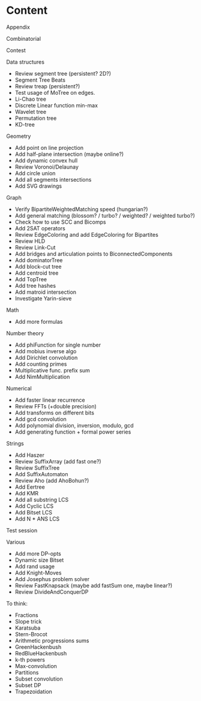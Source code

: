 # Content

Appendix

Combinatorial

Contest

Data structures
* Review segment tree (persistent? 2D?)
* Segment Tree Beats
* Review treap (persistent?)
* Test usage of MoTree on edges.
* Li-Chao tree
* Discrete Linear function min-max
* Wavelet tree
* Permutation tree
* KD-tree

Geometry
* Add point on line projection
* Add half-plane intersection (maybe online?)
* Add dynamic convex hull
* Review Voronoi/Delaunay
* Add circle union
* Add all segments intersections
* Add SVG drawings

Graph
* Verify BipartiteWeightedMatching speed (hungarian?)
* Add general matching (blossom? / turbo? / weighted? / weighted turbo?)
* Check how to use SCC and Bicomps
* Add 2SAT operators
* Review EdgeColoring and add EdgeColoring for Bipartites
* Review HLD
* Review Link-Cut
* Add bridges and articulation points to BiconnectedComponents
* Add dominatorTree
* Add block-cut tree
* Add centroid tree
* Add TopTree
* Add tree hashes
* Add matroid intersection
* Investigate Yarin-sieve

Math 
* Add more formulas

Number theory
* Add phiFunction for single number
* Add mobius inverse algo
* Add Dirichlet convolution
* Add counting primes
* Multiplicative func. prefix sum
* Add NimMultiplication

Numerical
* Add faster linear recurrence
* Review FFTs (+double precision)
* Add transforms on different bits
* Add gcd convolution
* Add polynomial division, inversion, modulo, gcd
* Add generating function + formal power series

Strings
* Add Haszer
* Review SuffixArray (add fast one?)
* Review SuffixTree
* Add SuffixAutomaton
* Review Aho (add AhoBohun?)
* Add Eertree
* Add KMR
* Add all substring LCS
* Add Cyclic LCS
* Add Bitset LCS
* Add N * ANS LCS

Test session

Various
* Add more DP-opts
* Dynamic size Bitset
* Add rand usage
* Add Knight-Moves
* Add Josephus problem solver
* Review FastKnapsack (maybe add fastSum one, maybe linear?)
* Review DivideAndConquerDP

To think:
* Fractions
* Slope trick
* Karatsuba
* Stern-Brocot
* Arithmetic progressions sums
* GreenHackenbush
* RedBlueHackenbush
* k-th powers
* Max-convolution
* Partitions
* Subset convolution
* Subset DP
* Trapezoidation
